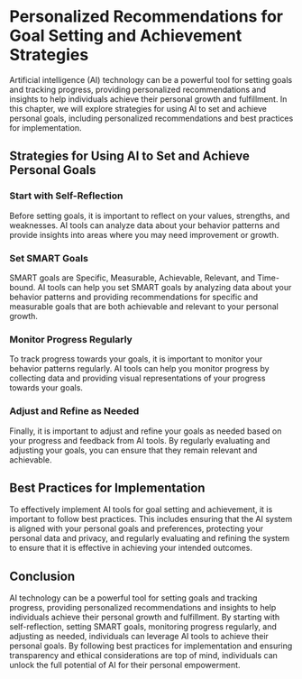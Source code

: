 Personalized Recommendations for Goal Setting and Achievement Strategies
=================================================================================================================================

Artificial intelligence (AI) technology can be a powerful tool for setting goals and tracking progress, providing personalized recommendations and insights to help individuals achieve their personal growth and fulfillment. In this chapter, we will explore strategies for using AI to set and achieve personal goals, including personalized recommendations and best practices for implementation.

Strategies for Using AI to Set and Achieve Personal Goals
---------------------------------------------------------

### Start with Self-Reflection

Before setting goals, it is important to reflect on your values, strengths, and weaknesses. AI tools can analyze data about your behavior patterns and provide insights into areas where you may need improvement or growth.

### Set SMART Goals

SMART goals are Specific, Measurable, Achievable, Relevant, and Time-bound. AI tools can help you set SMART goals by analyzing data about your behavior patterns and providing recommendations for specific and measurable goals that are both achievable and relevant to your personal growth.

### Monitor Progress Regularly

To track progress towards your goals, it is important to monitor your behavior patterns regularly. AI tools can help you monitor progress by collecting data and providing visual representations of your progress towards your goals.

### Adjust and Refine as Needed

Finally, it is important to adjust and refine your goals as needed based on your progress and feedback from AI tools. By regularly evaluating and adjusting your goals, you can ensure that they remain relevant and achievable.

Best Practices for Implementation
---------------------------------

To effectively implement AI tools for goal setting and achievement, it is important to follow best practices. This includes ensuring that the AI system is aligned with your personal goals and preferences, protecting your personal data and privacy, and regularly evaluating and refining the system to ensure that it is effective in achieving your intended outcomes.

Conclusion
----------

AI technology can be a powerful tool for setting goals and tracking progress, providing personalized recommendations and insights to help individuals achieve their personal growth and fulfillment. By starting with self-reflection, setting SMART goals, monitoring progress regularly, and adjusting as needed, individuals can leverage AI tools to achieve their personal goals. By following best practices for implementation and ensuring transparency and ethical considerations are top of mind, individuals can unlock the full potential of AI for their personal empowerment.
